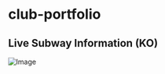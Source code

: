 # club-portfolio

## Live Subway Information (KO)
![Image](https://github.com/user-attachments/assets/61b97222-5b1c-4072-abbb-7ee7efd5cf75)
